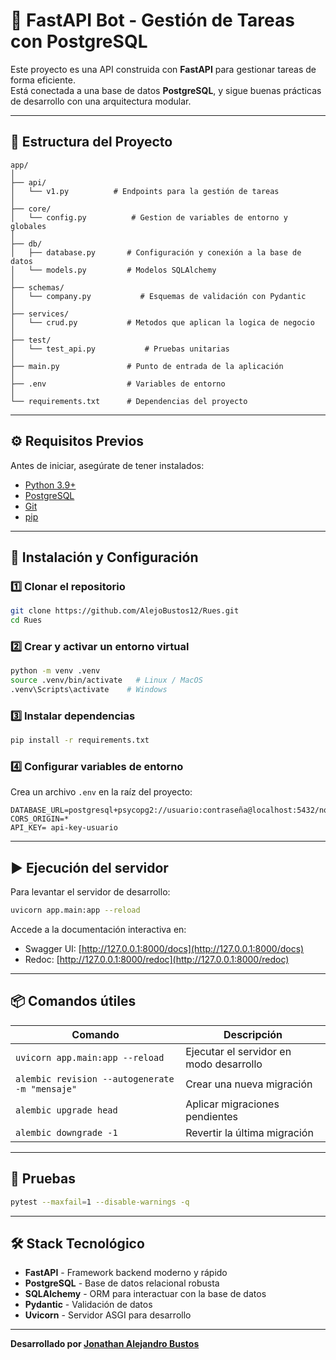 
# 🚀 FastAPI Bot - Gestión de Tareas con PostgreSQL

Este proyecto es una API construida con **FastAPI** para gestionar tareas de forma eficiente.  
Está conectada a una base de datos **PostgreSQL**, y sigue buenas prácticas de desarrollo con una arquitectura modular.

---

## 📂 **Estructura del Proyecto**
```
app/
│
├── api/
│   └── v1.py          # Endpoints para la gestión de tareas
│
├── core/
│   └── config.py          # Gestion de variables de entorno y globales
│
├── db/
│   ├── database.py       # Configuración y conexión a la base de datos
│   └── models.py         # Modelos SQLAlchemy
│
├── schemas/
│   └── company.py           # Esquemas de validación con Pydantic
│
├── services/
│   └── crud.py           # Metodos que aplican la logica de negocio
│
├── test/
│   └── test_api.py           # Pruebas unitarias
│
├── main.py               # Punto de entrada de la aplicación
│
├── .env                  # Variables de entorno
│
└── requirements.txt      # Dependencias del proyecto
```

---

## ⚙ **Requisitos Previos**

Antes de iniciar, asegúrate de tener instalados:

- [Python 3.9+](https://www.python.org/downloads/)
- [PostgreSQL](https://www.postgresql.org/download/)
- [Git](https://git-scm.com/)
- [pip](https://pip.pypa.io/en/stable/installation/)

---

## 🔧 **Instalación y Configuración**

### 1️⃣ Clonar el repositorio
```bash
git clone https://github.com/AlejoBustos12/Rues.git
cd Rues
```


### 2️⃣ Crear y activar un entorno virtual
```bash
python -m venv .venv
source .venv/bin/activate   # Linux / MacOS
.venv\Scripts\activate    # Windows
```

### 3️⃣ Instalar dependencias
```bash
pip install -r requirements.txt
```

### 4️⃣ Configurar variables de entorno
Crea un archivo `.env` en la raíz del proyecto:
```
DATABASE_URL=postgresql+psycopg2://usuario:contraseña@localhost:5432/nombre_base_datos
CORS_ORIGIN=*
API_KEY= api-key-usuario
```

---

## ▶ **Ejecución del servidor**

Para levantar el servidor de desarrollo:
```bash
uvicorn app.main:app --reload
```

Accede a la documentación interactiva en:
- Swagger UI: [http://127.0.0.1:8000/docs](http://127.0.0.1:8000/docs)
- Redoc: [http://127.0.0.1:8000/redoc](http://127.0.0.1:8000/redoc)

---

## 📦 **Comandos útiles**

| Comando | Descripción |
|----------|------------|
| `uvicorn app.main:app --reload` | Ejecutar el servidor en modo desarrollo |
| `alembic revision --autogenerate -m "mensaje"` | Crear una nueva migración |
| `alembic upgrade head` | Aplicar migraciones pendientes |
| `alembic downgrade -1` | Revertir la última migración |
---

## 🧪 **Pruebas**
```bash
pytest --maxfail=1 --disable-warnings -q
```

---


## 🛠 **Stack Tecnológico**
- **FastAPI** - Framework backend moderno y rápido
- **PostgreSQL** - Base de datos relacional robusta
- **SQLAlchemy** - ORM para interactuar con la base de datos
- **Pydantic** - Validación de datos
- **Uvicorn** - Servidor ASGI para desarrollo

---
**Desarrollado por [Jonathan Alejandro Bustos](https://github.com/AlejoBustos12)**
